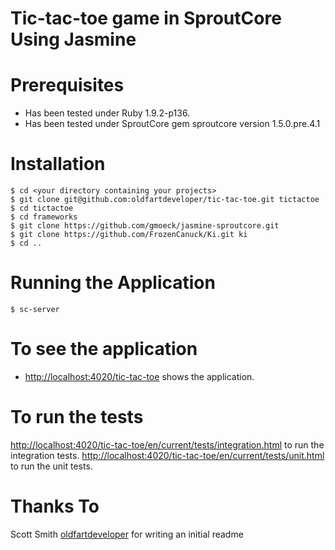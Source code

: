 # Tic-tac-toe game in SproutCore Using Jasmine

# Prerequisites

- Has been tested under Ruby 1.9.2-p136.
- Has been tested under SproutCore gem sproutcore version 1.5.0.pre.4.1


# Installation

    $ cd <your directory containing your projects>
    $ git clone git@github.com:oldfartdeveloper/tic-tac-toe.git tictactoe
    $ cd tictactoe
    $ cd frameworks
    $ git clone https://github.com/gmoeck/jasmine-sproutcore.git
    $ git clone https://github.com/FrozenCanuck/Ki.git ki
    $ cd ..

# Running the Application

    $ sc-server

# To see the application

- [http://localhost:4020/tic-tac-toe](http://localhost:4020/tic-tac-toe) shows the application.

# To run the tests

  [http://localhost:4020/tic-tac-toe/en/current/tests/integration.html](http://localhost:4020/tic-tac-toe/en/current/tests/integration.html) to run the integration tests.
  [http://localhost:4020/tic-tac-toe/en/current/tests/unit.html](http://localhost:4020/tic-tac-toe/en/current/tests/unit.html) to run the unit tests.

# Thanks To
  Scott Smith [oldfartdeveloper](http://github.com/oldfartdeveloper) for writing an initial readme
